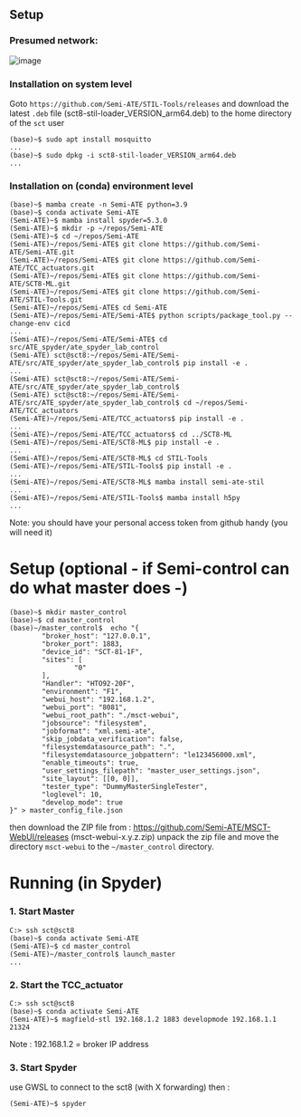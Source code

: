 ## Setup

### Presumed network:

![image](https://user-images.githubusercontent.com/3516972/197995910-c7597d2f-8ab4-49ec-bb0e-c23ff92f3da4.png)

### Installation on system level

Goto `https://github.com/Semi-ATE/STIL-Tools/releases` and download the latest `.deb` file (sct8-stil-loader_VERSION_arm64.deb) to the home directory of the `sct` user

```
(base)~$ sudo apt install mosquitto
...
(base)~$ sudo dpkg -i sct8-stil-loader_VERSION_arm64.deb
...
```

### Installation on (conda) environment level

```
(base)~$ mamba create -n Semi-ATE python=3.9
(base)~$ conda activate Semi-ATE
(Semi-ATE)~$ mamba install spyder=5.3.0
(Semi-ATE)~$ mkdir -p ~/repos/Semi-ATE
(Semi-ATE)~$ cd ~/repos/Semi-ATE
(Semi-ATE)~/repos/Semi-ATE$ git clone https://github.com/Semi-ATE/Semi-ATE.git
(Semi-ATE)~/repos/Semi-ATE$ git clone https://github.com/Semi-ATE/TCC_actuators.git
(Semi-ATE)~/repos/Semi-ATE$ git clone https://github.com/Semi-ATE/SCT8-ML.git
(Semi-ATE)~/repos/Semi-ATE$ git clone https://github.com/Semi-ATE/STIL-Tools.git
(Semi-ATE)~/repos/Semi-ATE$ cd Semi-ATE
(Semi-ATE)~/repos/Semi-ATE/Semi-ATE$ python scripts/package_tool.py --change-env cicd
...
(Semi-ATE)~/repos/Semi-ATE/Semi-ATE$ cd src/ATE_spyder/ate_spyder_lab_control 
(Semi-ATE) sct@sct8:~/repos/Semi-ATE/Semi-ATE/src/ATE_spyder/ate_spyder_lab_control$ pip install -e .
...
(Semi-ATE) sct@sct8:~/repos/Semi-ATE/Semi-ATE/src/ATE_spyder/ate_spyder_lab_control$ 
(Semi-ATE) sct@sct8:~/repos/Semi-ATE/Semi-ATE/src/ATE_spyder/ate_spyder_lab_control$ cd ~/repos/Semi-ATE/TCC_actuators
(Semi-ATE)~/repos/Semi-ATE/TCC_actuators$ pip install -e .
...
(Semi-ATE)~/repos/Semi-ATE/TCC_actuators$ cd ../SCT8-ML
(Semi-ATE)~/repos/Semi-ATE/SCT8-ML$ pip install -e .
...
(Semi-ATE)~/repos/Semi-ATE/SCT8-ML$ cd STIL-Tools
(Semi-ATE)~/repos/Semi-ATE/STIL-Tools$ pip install -e .
...
(Semi-ATE)~/repos/Semi-ATE/SCT8-ML$ mamba install semi-ate-stil
...
(Semi-ATE)~/repos/Semi-ATE/STIL-Tools$ mamba install h5py 
...

```

Note: you should have your personal access token from github handy (you will need it)

# Setup (optional - if Semi-control can do what master does -)

```
(base)~$ mkdir master_control
(base)~$ cd master_control
(base)~/master_control$  echo "{
        "broker_host": "127.0.0.1",
        "broker_port": 1883,
        "device_id": "SCT-81-1F",
        "sites": [
                "0"
        ],
        "Handler": "HTO92-20F",
        "environment": "F1",
        "webui_host": "192.168.1.2",
        "webui_port": "8081",
        "webui_root_path": "./msct-webui",
        "jobsource": "filesystem",
        "jobformat": "xml.semi-ate",
        "skip_jobdata_verification": false,
        "filesystemdatasource_path": ".",
        "filesystemdatasource_jobpattern": "le123456000.xml",
        "enable_timeouts": true,
        "user_settings_filepath": "master_user_settings.json",
        "site_layout": [[0, 0]],
        "tester_type": "DummyMasterSingleTester",
        "loglevel": 10,
        "develop_mode": true
}" > master_config_file.json

```
then download the ZIP file from : https://github.com/Semi-ATE/MSCT-WebUI/releases (msct-webui-x.y.z.zip)
unpack the zip file and move the directory `msct-webui` to the `~/master_control` directory.


# Running (in Spyder)

### 1. Start Master

```
C:> ssh sct@sct8
(base)~$ conda activate Semi-ATE
(Semi-ATE)~$ cd master_control
(Semi-ATE)~/master_control$ launch_master
...
```

### 2. Start the TCC_actuator

```
C:> ssh sct@sct8
(base)~$ conda activate Semi-ATE
(Semi-ATE)~$ magfield-stl 192.168.1.2 1883 developmode 192.168.1.1 21324
```
Note :  192.168.1.2 = broker IP address

### 3. Start Spyder

use GWSL to connect to the sct8 (with X forwarding) then :

```
(Semi-ATE)~$ spyder
```
